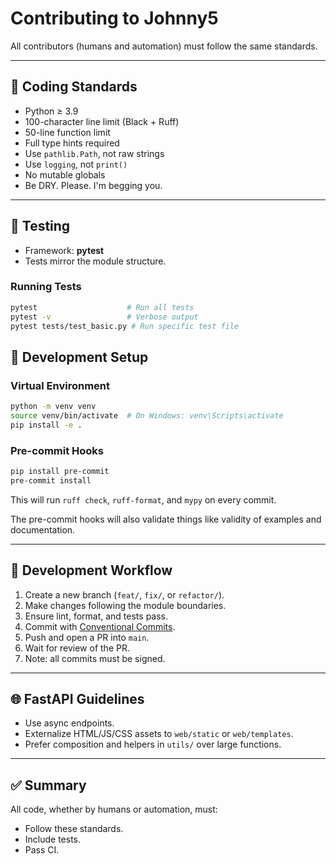 # Contributing to Johnny5

All contributors (humans and automation) must follow the same standards.

---

## 🧩 Coding Standards

- Python ≥ 3.9  
- 100-character line limit (Black + Ruff)
- 50-line function limit
- Full type hints required  
- Use `pathlib.Path`, not raw strings  
- Use `logging`, not `print()`  
- No mutable globals  
- Be DRY. Please. I'm begging you.

---

## 🧪 Testing

- Framework: **pytest**  
- Tests mirror the module structure.

### Running Tests

```bash
pytest                    # Run all tests
pytest -v                 # Verbose output
pytest tests/test_basic.py # Run specific test file
```  

## 🔧 Development Setup

### Virtual Environment

```bash
python -m venv venv
source venv/bin/activate  # On Windows: venv\Scripts\activate
pip install -e .
```

### Pre-commit Hooks

```bash
pip install pre-commit
pre-commit install
```

This will run `ruff check`, `ruff-format`, and `mypy` on every commit.

The pre-commit hooks will also validate things like validity of examples and documentation.


---

## 🧭 Development Workflow

1. Create a new branch (`feat/`, `fix/`, or `refactor/`).
2. Make changes following the module boundaries.
3. Ensure lint, format, and tests pass.
4. Commit with [Conventional Commits](https://www.conventionalcommits.org/).
5. Push and open a PR into `main`.
6. Wait for review of the PR.
7. Note: all commits must be signed.

---

## 🌐 FastAPI Guidelines

* Use async endpoints.
* Externalize HTML/JS/CSS assets to `web/static` or `web/templates`.
* Prefer composition and helpers in `utils/` over large functions.

---

## ✅ Summary

All code, whether by humans or automation, must:

* Follow these standards.
* Include tests.
* Pass CI.